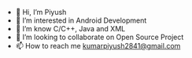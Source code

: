 - 👋 Hi, I’m Piyush
- 👀 I’m interested in Android Development
- 🌱 I’m know C/C++, Java and XML
- 💞️ I’m looking to collaborate on Open Source Project
- 📫 How to reach me kumarpiyush2841@gmail.com

<!---
PK284/PK284 is a ✨ special ✨ repository because its `README.md` (this file) appears on your GitHub profile.
You can click the Preview link to take a look at your changes.
--->

<!-- [![@pk284's Holopin board](https://holopin.me/pk284)](https://holopin.io/@pk284) -->
